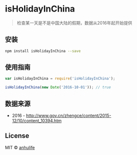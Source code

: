 # isHolidayInChina

> 检查某一天是不是中国大陆的假期，数据从2016年起开始提供

## 安装

```sh
npm install isHolidayInChina --save
```

## 使用指南

```js
var isHolidayInChina = require('isHolidayInChina');

isHolidayInChina(new Date('2016-10-01')); // true
```

## 数据来源

- 2016 - http://www.gov.cn/zhengce/content/2015-12/10/content_10394.htm

## License

MIT © [anhulife](https://github.com/anhulife)

